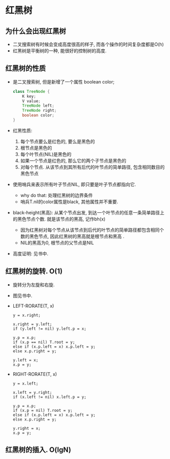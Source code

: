 # 红黑树

## 为什么会出现红黑树
- 二叉搜索树有时候会变成高度很高的样子, 而各个操作的时间复杂度都是O(h)
- 红黑树是平衡树的一种, 能很好的控制树的高度. 

## 红黑树的性质
- 是二叉搜索树, 但是新增了一个属性 boolean color; 
    ```java
    class TreeNode {
        K key;
        V value;
        TreeNode left;
        TreeNode right;
        boolean color;
    }
    ```
- 红黑性质: 
    1. 每个节点要么是红色的, 要么是黑色的
    2. 根节点是黑色的
    3. 每个叶节点(NIL)是黑色的
    4. 如果一个节点是红色的, 那么它的两个子节点是黑色的
    5. 对每个节点. 从该节点到其所有后代的叶节点的简单路径, 包含相同数目的黑色节点

- 使用哨兵来表示所有叶子节点NIL, 即只要是叶子节点都指向它. 
    - why do that: 处理红黑树的边界条件
    - 哨兵T.nil的color属性是black, 其他属性并不重要. 

- black-height(黑高): 从某个节点出发, 到达一个叶节点的任意一条简单路径上的黑色节点个数. 就是该节点的黑高, 记作bh(x)
    - 因为红黑树对每个节点从该节点到后代的叶节点的简单路径都包含相同个数的黑色节点, 因此红黑树的黑高就是根节点和黑高 .
    - NIL的黑高为0, 根节点的父节点是NIL

- 高度证明: 见书中. 

## 红黑树的旋转. O(1)
- 旋转分为左旋和右旋. 
- 图见书中. 
- LEFT-RORATE(T, x)
    ```
    y = x.right;

    x.right = y.left;
    if (y.left != nil) y.left.p = x;

    y.p = x.p;
    if (x.p == nil) T.root = y;
    else if (x.p.left = x) x.p.left = y;
    else x.p.right = y;

    y.left = x;
    x.p = y;
    ```

- RIGHT-RORATE(T, x) 
    ```
    y = x.left;

    x.left = y.right;
    if (x.left != nil) x.left.p = y;

    y.p = x.p;
    if (x.p = nil) T.root = y;
    else if (x.p.left = x) x.p.left = y;
    else x.p.right = y;

    y.right = x;
    x.p = y;

    ```

## 红黑树的插入. O(lgN)